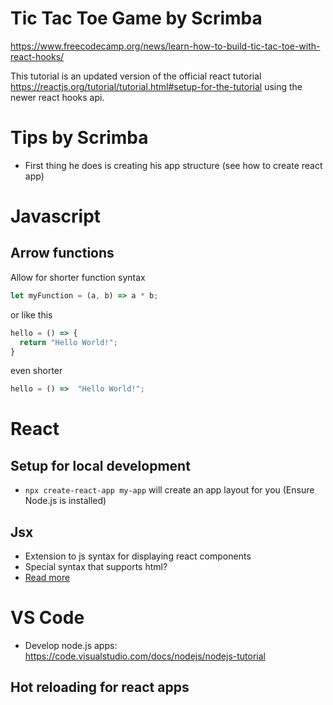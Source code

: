 # Tic Tac Toe Game by Scrimba

https://www.freecodecamp.org/news/learn-how-to-build-tic-tac-toe-with-react-hooks/

This tutorial is an updated version of the official react tutorial https://reactjs.org/tutorial/tutorial.html#setup-for-the-tutorial using the newer react hooks api. 

# Tips by Scrimba

* First thing he does is creating his app structure (see how to create react app)


# Javascript

## Arrow functions

Allow for shorter function syntax 

```js
let myFunction = (a, b) => a * b;
```

or like this 

```js
hello = () => {
  return "Hello World!";
}
```

even shorter 

```js
hello = () =>  "Hello World!";
```

# React

## Setup for local development

* `npx create-react-app my-app` will create an app layout for you (Ensure Node.js is installed)

## Jsx 

* Extension to js syntax for displaying react components 
* Special syntax that supports html?
* [Read more](https://reactjs.org/docs/introducing-jsx.html)

# VS Code

* Develop node.js apps: https://code.visualstudio.com/docs/nodejs/nodejs-tutorial

## Hot reloading for react apps